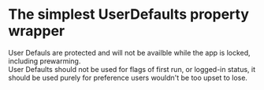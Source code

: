 # The simplest UserDefaults property wrapper

User Defauls are protected and will not be availble while the app is locked, including prewarming.    
User Defaults should not be used for flags of first run, or logged-in status, it should be used purely for preference users wouldn't be too upset to lose.
